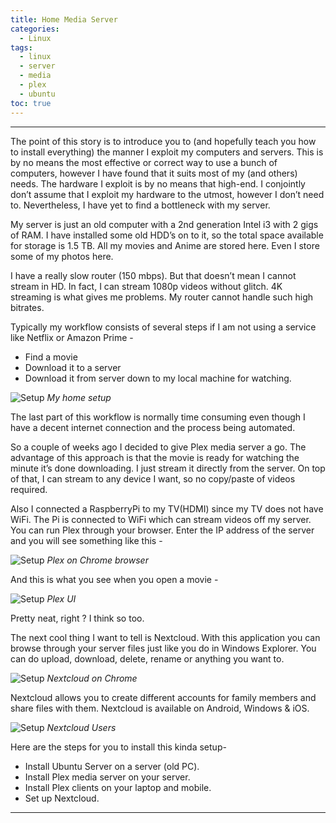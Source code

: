 ```yaml
---
title: Home Media Server
categories:
  - Linux
tags:
  - linux
  - server
  - media
  - plex
  - ubuntu
toc: true
---
```

---
 <span class="firstcharacter">T</span>he point of this story is to introduce you to (and hopefully teach you how to install everything) the manner I exploit my computers and servers. This is by no means the most effective or correct way to use a bunch of computers, however I have found that it suits most of my (and others) needs. The hardware I exploit is by no means that high-end. I conjointly don’t assume that I exploit my hardware to the utmost, however I don’t need to. Nevertheless, I have yet to find a bottleneck with my server.

My server is just an old computer with a 2nd generation Intel i3 with 2 gigs of RAM. I have installed some old HDD’s on to it, so the total space available for storage is 1.5 TB. All my movies and Anime are stored here. Even I store some of my photos here.

I have a really slow router (150 mbps). But that doesn’t mean I cannot stream in HD. In fact, I can stream 1080p videos without glitch. 4K streaming is what gives me problems. My router cannot handle such high bitrates.

Typically my workflow consists of several steps if I am not using a service like Netflix or Amazon Prime -

* Find a movie
* Download it to a server
* Download it from server down to my local machine for watching.

![Setup](/img/setup.png)
*My home setup*

The last part of this workflow is normally time consuming even though I have a decent internet connection and the process being automated.
 
So a couple of weeks ago I decided to give Plex media server a go.
The advantage of this approach is that the movie is ready for watching the minute it’s done downloading. I just stream it directly from the server. On top of that, I can stream to any device I want, so no copy/paste of videos required.

Also I connected a RaspberryPi to my TV(HDMI) since my TV does not have WiFi. The Pi is connected to WiFi which can stream videos off my server.
You can run Plex through your browser. Enter the IP address of the server and you will see something like this -

![Setup](/img/1.png)
*Plex on Chrome browser*
 
And this is what you see when you open a movie -

![Setup](/img/2.png)
*Plex UI*

Pretty neat, right ? I think so too.

The next cool thing I want to tell is Nextcloud. With this application you can browse through your server files just like you do in Windows Explorer. You can do upload, download, delete, rename or anything you want to.

![Setup](/img/3.png)
*Nextcloud on Chrome*

Nextcloud allows you to create different accounts for family members and share files with them. Nextcloud is available on Android, Windows & iOS.

![Setup](/img/4.png)
*Nextcloud Users*

Here are the steps for you to install this kinda setup-

* Install Ubuntu Server on a server (old PC).
* Install Plex media server on your server.
* Install Plex clients on your laptop and mobile.
* Set up Nextcloud.

---